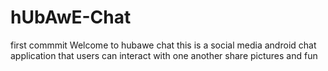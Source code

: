 # hUbAwE-Chat
first commmit
Welcome to hubawe chat this is a social media android chat application that users can interact with one another share pictures and fun 
